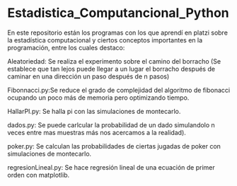 # Estadistica_Computancional_Python
<p>En este repositorio están los programas con los que aprendí en platzi sobre la estadística computacional y ciertos conceptos importantes en la programación, entre los cuales destaco:</p>
<p>Aleatoriedad: Se realiza el experimento sobre el camino del borracho (Se establece que tan lejos puede llegar a un lugar el borracho después de caminar en una dirección un paso después de n pasos)</p>
<p>Fibonnacci.py:Se reduce el grado de complejidad del algoritmo de fibonacci ocupando un poco más de memoria pero optimizando tiempo.</p>
<p>HallarPI.py: Se halla pi con las simulaciones de montecarlo.</p>
<p>dados.py: Se puede carlcular la probabilidad de un dado simulandolo n veces entre mas muestras más nos acercamos a la realidad).</p>
<p>poker.py: Se calculan las probabilidades de ciertas jugadas de poker con simulaciones de montecarlo.</p>
<p>regresionLineal.py: Se hace regresión lineal de una ecuación de primer orden con matplotlib.</p>
